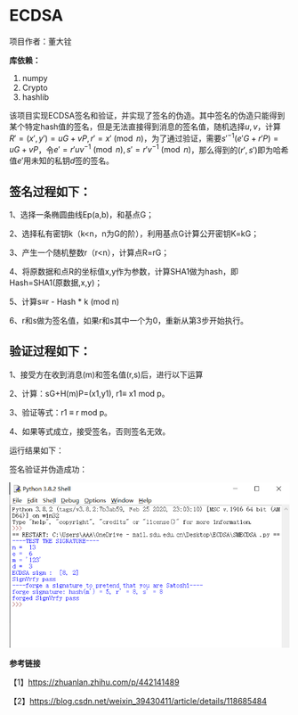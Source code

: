 # ECDSA

项目作者：董大铨

**库依赖：**

1. numpy
2. Crypto
3. hashlib

该项目实现ECDSA签名和验证，并实现了签名的伪造。其中签名的伪造只能得到某个特定hash值的签名，但是无法直接得到消息的签名值，随机选择$u,v$，计算$R'=(x',y')=uG+vP, r' = x' \pmod{n}$，为了通过验证，需要$s'^{-1}(e'G+r'P) = uG + vP$，令$e'=r'uv^{-1}\pmod{n},s'=r'v^{-1}\pmod{n}$，那么得到的$(r',s')$即为哈希值$e'$用未知的私钥$d$签的签名。

**签名过程如下：**
-
1、选择一条椭圆曲线Ep(a,b)，和基点G；

2、选择私有密钥k（k<n，n为G的阶），利用基点G计算公开密钥K=kG；

3、产生一个随机整数r（r<n），计算点R=rG；

4、将原数据和点R的坐标值x,y作为参数，计算SHA1做为hash，即Hash=SHA1(原数据,x,y)；

5、计算s≡r - Hash * k (mod n)

6、r和s做为签名值，如果r和s其中一个为0，重新从第3步开始执行。

**验证过程如下：**
-
1、接受方在收到消息(m)和签名值(r,s)后，进行以下运算

2、计算：sG+H(m)P=(x1,y1), r1≡ x1 mod p。

3、验证等式：r1 ≡ r mod p。

4、如果等式成立，接受签名，否则签名无效。

运行结果如下：

签名验证并伪造成功：

![img](1.png)



**参考链接**

【1】https://zhuanlan.zhihu.com/p/442141489

【2】https://blog.csdn.net/weixin_39430411/article/details/118685484

